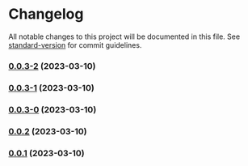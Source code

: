 # Changelog

All notable changes to this project will be documented in this file. See [standard-version](https://github.com/conventional-changelog/standard-version) for commit guidelines.

### [0.0.3-2](https://github.com/linzeguang/cra-redux-ts/compare/v0.0.3-1...v0.0.3-2) (2023-03-10)

### [0.0.3-1](https://github.com/linzeguang/cra-redux-ts/compare/v0.0.3-0...v0.0.3-1) (2023-03-10)

### [0.0.3-0](https://github.com/linzeguang/cra-redux-ts/compare/v0.0.2...v0.0.3-0) (2023-03-10)

### [0.0.2](https://github.com/linzeguang/cra-redux-ts/compare/v0.0.1...v0.0.2) (2023-03-10)

### [0.0.1](https://github.com/linzeguang/cra-redux-ts/compare/v0.0.1-3...v0.0.1) (2023-03-10)
